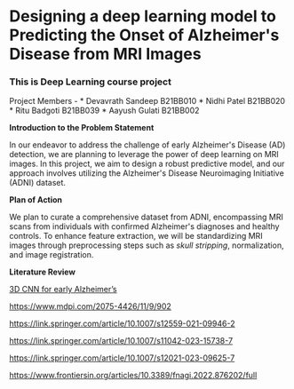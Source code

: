 # Designing a deep learning model to Predicting the Onset of Alzheimer's Disease from MRI Images
### This is Deep Learning course project
Project Members - 
    * Devavrath Sandeep B21BB010
    * Nidhi Patel B21BB020
    * Ritu Badgoti B21BB039
    * Aayush Gulati B21BB002



**Introduction to the Problem Statement**

In our endeavor to address the challenge of early Alzheimer's Disease (AD) detection, we are planning to leverage the power of deep learning on MRI images. In this project, we aim to design a robust predictive model, and our approach involves utilizing the Alzheimer's Disease Neuroimaging Initiative (ADNI) dataset.

**Plan of Action**

We plan to curate a comprehensive dataset from ADNI, encompassing MRI scans from individuals with confirmed Alzheimer's diagnoses and healthy controls. To enhance feature extraction, we will be standardizing MRI images through preprocessing steps such as _skull stripping_, normalization, and image registration.

**Literature Review**

[3D CNN for early Alzheimer’s](https://www.nature.com/articles/s41598-022-20674-x)

https://www.mdpi.com/2075-4426/11/9/902

https://link.springer.com/article/10.1007/s12559-021-09946-2

https://link.springer.com/article/10.1007/s11042-023-15738-7

https://link.springer.com/article/10.1007/s12021-023-09625-7

https://www.frontiersin.org/articles/10.3389/fnagi.2022.876202/full




